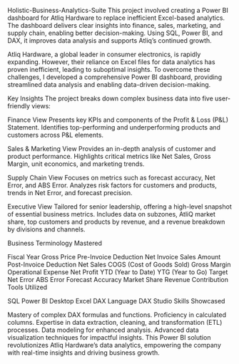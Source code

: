 Holistic-Business-Analytics-Suite
This project involved creating a Power BI dashboard for Atliq Hardware to replace inefficient Excel-based analytics. The dashboard delivers clear insights into finance, sales, marketing, and supply chain, enabling better decision-making. Using SQL, Power BI, and DAX, it improves data analysis and supports Atliq’s continued growth.

Atliq Hardware, a global leader in consumer electronics, is rapidly expanding. However, their reliance on Excel files for data analytics has proven inefficient, leading to suboptimal insights. To overcome these challenges, I developed a comprehensive Power BI dashboard, providing streamlined data analysis and enabling data-driven decision-making.

Key Insights The project breaks down complex business data into five user-friendly views:

Finance View Presents key KPIs and components of the Profit & Loss (P&L) Statement. Identifies top-performing and underperforming products and customers across P&L elements.

Sales & Marketing View Provides an in-depth analysis of customer and product performance. Highlights critical metrics like Net Sales, Gross Margin, unit economics, and marketing trends.

Supply Chain View Focuses on metrics such as forecast accuracy, Net Error, and ABS Error. Analyzes risk factors for customers and products, trends in Net Error, and forecast precision.

Executive View Tailored for senior leadership, offering a high-level snapshot of essential business metrics. Includes data on subzones, AtliQ market share, top customers and products by revenue, and a revenue breakdown by divisions and channels.

Business Terminology Mastered

Fiscal Year
Gross Price
Pre-Invoice Deduction
Net Invoice Sales Amount
Post-Invoice Deduction
Net Sales
COGS (Cost of Goods Sold)
Gross Margin
Operational Expense
Net Profit
YTD (Year to Date)
YTG (Year to Go)
Target
Net Error
ABS Error
Forecast Accuracy
Market Share
Revenue Contribution
Tools Utilized

SQL
Power BI Desktop
Excel
DAX Language
DAX Studio
Skills Showcased

Mastery of complex DAX formulas and functions.
Proficiency in calculated columns.
Expertise in data extraction, cleaning, and transformation (ETL) processes.
Data modeling for enhanced analysis.
Advanced data visualization techniques for impactful insights.
This Power BI solution revolutionizes Atliq Hardware’s data analytics, empowering the company with real-time insights and driving business growth.
